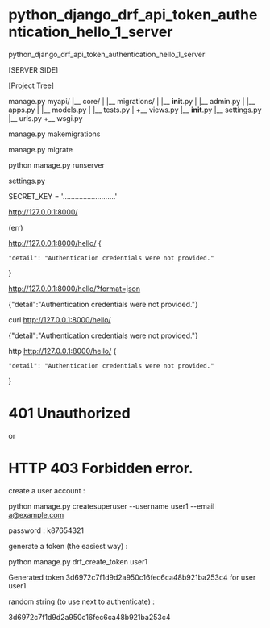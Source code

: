 # python_django_drf_api_token_authentication_hello_1_server

python_django_drf_api_token_authentication_hello_1_server

[SERVER SIDE]

[Project Tree]

manage.py
myapi/
 |__ core/
 |    |__ migrations/
 |    |__ __init__.py
 |    |__ admin.py
 |    |__ apps.py
 |    |__ models.py
 |    |__ tests.py
 |    +__ views.py
 |__ __init__.py
 |__ settings.py
 |__ urls.py
 +__ wsgi.py
 


manage.py makemigrations

manage.py migrate

python manage.py runserver

settings.py

SECRET_KEY = '..........................'


http://127.0.0.1:8000/

(err)

http://127.0.0.1:8000/hello/
{

    "detail": "Authentication credentials were not provided."
    
}

http://127.0.0.1:8000/hello/?format=json

{"detail":"Authentication credentials were not provided."}

curl http://127.0.0.1:8000/hello/

{"detail":"Authentication credentials were not provided."}

http http://127.0.0.1:8000/hello/
{

    "detail": "Authentication credentials were not provided."
    
}

# 401 Unauthorized

or

# HTTP 403 Forbidden error.

create a user account :

python manage.py createsuperuser --username user1 --email a@example.com

password : k87654321


generate a token (the easiest way) :

python manage.py drf_create_token user1 

Generated token 3d6972c7f1d9d2a950c16fec6ca48b921ba253c4 for user user1

random string (to use next to authenticate) :

3d6972c7f1d9d2a950c16fec6ca48b921ba253c4


